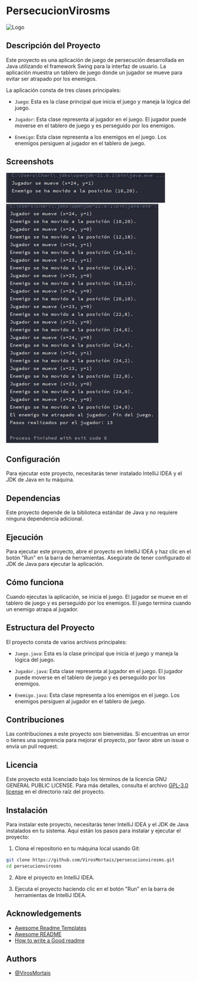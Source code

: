 # PersecucionVirosms

![Logo](https://github.com/VirosMortais/PersecucionVirosMs/assets/94723454/707f496c-3b03-4f56-9a3c-db9dbdf6a4cd)

## Descripción del Proyecto

Este proyecto es una aplicación de juego de persecución desarrollada en Java utilizando el framework Swing para la interfaz de usuario. La aplicación muestra un tablero de juego donde un jugador se mueve para evitar ser atrapado por los enemigos.

La aplicación consta de tres clases principales:

- `Juego`: Esta es la clase principal que inicia el juego y maneja la lógica del juego.

- `Jugador`: Esta clase representa al jugador en el juego. El jugador puede moverse en el tablero de juego y es perseguido por los enemigos.

- `Enemigo`: Esta clase representa a los enemigos en el juego. Los enemigos persiguen al jugador en el tablero de juego.

## Screenshots

![img.png](img.png) ![img_1.png](img_1.png)


## Configuración

Para ejecutar este proyecto, necesitarás tener instalado IntelliJ IDEA y el JDK de Java en tu máquina.

## Dependencias

Este proyecto depende de la biblioteca estándar de Java y no requiere ninguna dependencia adicional.

## Ejecución

Para ejecutar este proyecto, abre el proyecto en IntelliJ IDEA y haz clic en el botón "Run" en la barra de herramientas. Asegúrate de tener configurado el JDK de Java para ejecutar la aplicación.

## Cómo funciona

Cuando ejecutas la aplicación, se inicia el juego. El jugador se mueve en el tablero de juego y es perseguido por los enemigos. El juego termina cuando un enemigo atrapa al jugador.

## Estructura del Proyecto

El proyecto consta de varios archivos principales:

- `Juego.java`: Esta es la clase principal que inicia el juego y maneja la lógica del juego.

- `Jugador.java`: Esta clase representa al jugador en el juego. El jugador puede moverse en el tablero de juego y es perseguido por los enemigos.

- `Enemigo.java`: Esta clase representa a los enemigos en el juego. Los enemigos persiguen al jugador en el tablero de juego.

## Contribuciones

Las contribuciones a este proyecto son bienvenidas. Si encuentras un error o tienes una sugerencia para mejorar el proyecto, por favor abre un issue o envía un pull request.

## Licencia

Este proyecto está licenciado bajo los términos de la licencia GNU GENERAL PUBLIC LICENSE. Para más detalles, consulta el archivo [GPL-3.0 license](https://github.com/VirosMortais/PersecucionVirosMs?tab=GPL-3.0-1-ov-file) en el directorio raíz del proyecto.

## Instalación

Para instalar este proyecto, necesitarás tener IntelliJ IDEA y el JDK de Java instalados en tu sistema. Aquí están los pasos para instalar y ejecutar el proyecto:

1. Clona el repositorio en tu máquina local usando Git:

```bash
git clone https://github.com/VirosMortais/persecucionvirosms.git
cd persecucionvirosms
```

2. Abre el proyecto en IntelliJ IDEA.

3. Ejecuta el proyecto haciendo clic en el botón "Run" en la barra de herramientas de IntelliJ IDEA.

## Acknowledgements

- [Awesome Readme Templates](https://awesomeopensource.com/project/elangosundar/awesome-README-templates)
- [Awesome README](https://github.com/matiassingers/awesome-readme)
- [How to write a Good readme](https://bulldogjob.com/news/449-how-to-write-a-good-readme-for-your-github-project)

## Authors

- [@VirosMortais](https://github.com/VirosMortais)